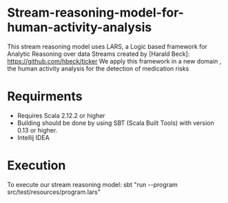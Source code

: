 # Stream-reasoning-model-for-human-activity-analysis
This stream reasoning model uses LARS, a Logic based framework for Analytic Reasoning over data Streams created by [Harald Beck]: https://github.com/hbeck/ticker
We apply this framework in a new domain , the human activity analysis for the detection of medication risks 
# Requirments 
- Requires Scala 2.12.2 or higher
- Building should be done by using SBT (Scala Built Tools) with version 0.13 or higher.
- Intellij IDEA

# Execution
To execute our stream reasoning model: sbt "run --program src/test/resources/program.lars"


